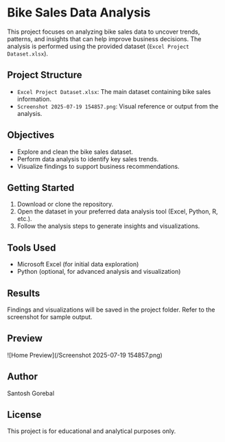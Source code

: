 # Bike Sales Data Analysis

This project focuses on analyzing bike sales data to uncover trends, patterns, and insights that can help improve business decisions. The analysis is performed using the provided dataset (`Excel Project Dataset.xlsx`).

## Project Structure
- `Excel Project Dataset.xlsx`: The main dataset containing bike sales information.
- `Screenshot 2025-07-19 154857.png`: Visual reference or output from the analysis.

## Objectives
- Explore and clean the bike sales dataset.
- Perform data analysis to identify key sales trends.
- Visualize findings to support business recommendations.

## Getting Started
1. Download or clone the repository.
2. Open the dataset in your preferred data analysis tool (Excel, Python, R, etc.).
3. Follow the analysis steps to generate insights and visualizations.

## Tools Used
- Microsoft Excel (for initial data exploration)
- Python (optional, for advanced analysis and visualization)

## Results
Findings and visualizations will be saved in the project folder. Refer to the screenshot for sample output.

## Preview
![Home Preview](/Screenshot 2025-07-19 154857.png)

## Author
Santosh Gorebal

## License
This project is for educational and analytical purposes only.
